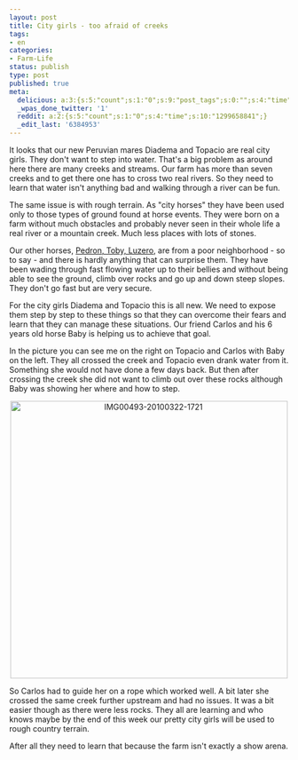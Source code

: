 ```yaml
---
layout: post
title: City girls - too afraid of creeks
tags:
- en
categories:
- Farm-Life
status: publish
type: post
published: true
meta:
  delicious: a:3:{s:5:"count";s:1:"0";s:9:"post_tags";s:0:"";s:4:"time";s:10:"1281981114";}
  _wpas_done_twitter: '1'
  reddit: a:2:{s:5:"count";s:1:"0";s:4:"time";s:10:"1299658841";}
  _edit_last: '6384953'
---
```

It looks that our new Peruvian mares Diadema and Topacio are real city girls. They don't want to step into water. That's a big problem as around here there are many creeks and streams. Our farm has more than seven creeks and to get there one has to cross two real rivers. So they need to learn that water isn't anything bad and walking through a river can be fun.

The same issue is with rough terrain. As "city horses" they have been used only to those types of ground found at horse events. They were born on a farm without much obstacles and probably never seen in their whole life a real river or a mountain creek. Much less places with lots of stones.

Our other horses, <a href="http://blog.stephan-schwab.com/2009/09/15/the-big-trip-to-the-farm-for-our-new-horses/">Pedron, Toby, Luzero</a>, are from a poor neighborhood - so to say - and there is hardly anything that can surprise them. They have been wading through fast flowing water up to their bellies and without being able to see the ground, climb over rocks and go up and down steep slopes. They don't go fast but are very secure.

For the city girls Diadema and Topacio this is all new. We need to expose them step by step to these things so that they can overcome their fears and learn that they can manage these situations. Our friend Carlos and his 6 years old horse Baby is helping us to achieve that goal.

In the picture you can see me on the right on Topacio and Carlos with Baby on the left. They all crossed the creek and Topacio even drank water from it. Something she would not have done a few days back. But then after crossing the creek she did not want to climb out over these rocks although Baby was showing her where and how to step.

<div style="text-align:center;"><a href="http://www.flickr.com/photos/34665899@N00/4456077416" title="View 'IMG00493-20100322-1721' on Flickr.com"><img border="0" width="500" alt="IMG00493-20100322-1721" src="http://farm3.static.flickr.com/2768/4456077416_388853fcb5.jpg"></a></div>

So Carlos had to guide her on a rope which worked well. A bit later she crossed the same creek further upstream and had no issues. It was a bit easier though as there were less rocks. They all are learning and who knows maybe by the end of this week our pretty city girls will be used to rough country terrain.

After all they need to learn that because the farm isn't exactly a show arena.
